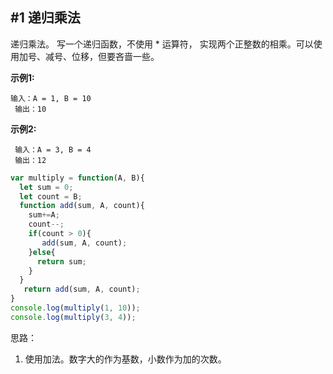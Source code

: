 ## #1 递归乘法

递归乘法。 写一个递归函数，不使用 * 运算符， 实现两个正整数的相乘。可以使用加号、减号、位移，但要吝啬一些。

**示例1:**

```
输入：A = 1, B = 10
 输出：10
```

**示例2:**

```
 输入：A = 3, B = 4
 输出：12
```

```javascript
var multiply = function(A, B){
  let sum = 0;
  let count = B;
  function add(sum, A, count){
    sum+=A;
    count--;
    if(count > 0){
       add(sum, A, count);
    }else{
      return sum;
    }
  }
   return add(sum, A, count);
}
console.log(multiply(1, 10));
console.log(multiply(3, 4));

```

思路：

1. 使用加法。数字大的作为基数，小数作为加的次数。